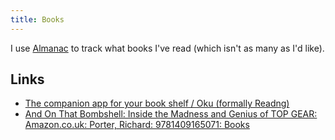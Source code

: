 ```yaml
---
title: Books
---
```


I use [Almanac](https://almanac.rknight.me/?category=book) to track what books I've read (which isn't as many as I'd like).

## Links

- [The companion app for your book shelf / Oku (formally Readng)](https://oku.club/?notice=oku)
- [And On That Bombshell: Inside the Madness and Genius of TOP GEAR: Amazon.co.uk: Porter, Richard: 9781409165071: Books](https://www.amazon.co.uk/dp/1409165078/)
